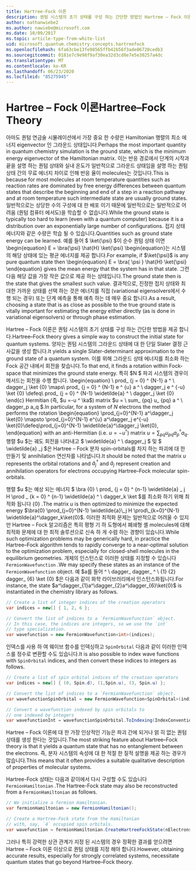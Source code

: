 ```yaml
---
title: Hartree-Fock 이론
description: 퀀텀 시스템의 초기 상태를 구성 하는 간단한 방법인 Hartree – Fock 이론에 대해 알아보세요.
author: nathanwiebe2
ms.author: nawiebe@microsoft.com
ms.date: 10/09/2017
ms.topic: article-type-from-white-list
uid: microsoft.quantum.chemistry.concepts.hartreefock
ms.openlocfilehash: 6fa63cbe13fe98565ffb42b56f3ade86720cedb3
ms.sourcegitcommit: 0181e7c9e98f9af30ea32d3cd8e7e5e30257a4dc
ms.translationtype: MT
ms.contentlocale: ko-KR
ms.lasthandoff: 06/23/2020
ms.locfileid: "85275945"
---
```

# <a name="hartreefock-theory"></a><span data-ttu-id="f95fe-103">Hartree – Fock 이론</span><span class="sxs-lookup"><span data-stu-id="f95fe-103">Hartree–Fock Theory</span></span>

<span data-ttu-id="f95fe-104">아마도 퀀텀 연금술 시뮬레이션에서 가장 중요 한 수량은 Hamiltonian 행렬의 최소 에너지 eigenvector 인 그라운드 상태입니다.</span><span class="sxs-lookup"><span data-stu-id="f95fe-104">Perhaps the most important quantity in quantum chemistry simulation is the ground state, which is the minimum energy eigenvector of the Hamiltonian matrix.</span></span>
<span data-ttu-id="f95fe-105">이는 반응 경로에서 단계의 시작과 끝을 설명 하는 퀀텀 상태와 실내 온도가 일반적으로 그라운드 상태임을 설명 하는 퀀텀 상태 간의 무료 에너지 차이로 인해 반응 율이 molecules는 것입니다.</span><span class="sxs-lookup"><span data-stu-id="f95fe-105">This is because for most molecules at room temperature quantities such as reaction rates are dominated by free energy differences between quantum states that describe the beginning and end of a step in a reaction pathway and at room temperature such intermediate state are usually ground states.</span></span>
<span data-ttu-id="f95fe-106">일반적으로는 상당한 수의 구성에 대 한 배포 이기 때문에 일반적으로는 일반적으로 어려움 (퀀텀 컴퓨터 에서도)을 학습할 수 없습니다.</span><span class="sxs-lookup"><span data-stu-id="f95fe-106">While the ground state is typically too hard to learn (even with a quantum computer) because it is a distribution over an exponentially large number of configurations.</span></span>
<span data-ttu-id="f95fe-107">접지 상태 에너지와 같은 수량은 학습 될 수 있습니다.</span><span class="sxs-lookup"><span data-stu-id="f95fe-107">Quantities such as ground state energy can be learned.</span></span>
<span data-ttu-id="f95fe-108">예를 들어 $ \ket{\psi} $이 순수 퀀텀 상태 이면 \begin{equation} E = \bra{\psi} \hat{H} \ket{\psi} \begin{equation}는 시스템의 해당 상태에 있는 평균 에너지를 제공 합니다.</span><span class="sxs-lookup"><span data-stu-id="f95fe-108">For example, if $\ket{\psi}$ is any pure quantum state then \begin{equation} E = \bra{ \psi } \hat{H} \ket{\psi} \end{equation} gives the mean energy that the system has in that state.</span></span>
<span data-ttu-id="f95fe-109">그런 다음 해당 값을 가장 작은 값으로 제공 하는 상태입니다.</span><span class="sxs-lookup"><span data-stu-id="f95fe-109">The ground state then is the state that gives the smallest such value.</span></span> <span data-ttu-id="f95fe-110">결과적으로, 진정한 접지 상태와 최대한 가까운 상태를 선택 하는 것은 에너지를 직접 (variational eigensolvers에서 수행 되는 경우) 또는 단계 예측을 통해 예측 하는 데 매우 중요 합니다.</span><span class="sxs-lookup"><span data-stu-id="f95fe-110">As a result, choosing a state that is as close as possible to the true ground state is vitally important for estimating the energy either directly (as is done in variational eigensolvers) or through phase estimation.</span></span>

<span data-ttu-id="f95fe-111">Hartree – Fock 이론은 퀀텀 시스템의 초기 상태를 구성 하는 간단한 방법을 제공 합니다.</span><span class="sxs-lookup"><span data-stu-id="f95fe-111">Hartree–Fock theory gives a simple way to construct the initial state for quantum systems.</span></span> <span data-ttu-id="f95fe-112">양자는 퀀텀 시스템의 그라운드 상태에 대 한 단일 Slater 결정 근사값을 생성 합니다.</span><span class="sxs-lookup"><span data-stu-id="f95fe-112">It yields a single Slater-determinant approximation to the ground state of a quantum system.</span></span> <span data-ttu-id="f95fe-113">이를 위해 그라운드 상태 에너지를 최소화 하는 Fock 공간 내에서 회전을 찾습니다.</span><span class="sxs-lookup"><span data-stu-id="f95fe-113">To that end, it finds a rotation within Fock-space that minimizes the ground state energy.</span></span> <span data-ttu-id="f95fe-114">특히 $N $ 파괴 시스템의 경우이 메서드는 회전을 수행 합니다. \begin{equation} \ prod_ {j = 0} ^ {N-1} a ^ \ dagger_j \ket {0} \maps\ prod_ {j = 0} ^ {N-1} e ^ {u} a ^ \ dagger_j e ^ {-u} \ket {0} \defeq\ prod_ {j = 0} ^ {N-1} \widetilde{a} ^ \ dagger_j \ket {0} \end{c} Hermitian (즉, $u =-u ^ \ka$) matrix $u = \ sum_ {pq} u_ {pq} a ^ \ dagger_p a_q $.</span><span class="sxs-lookup"><span data-stu-id="f95fe-114">In particular, for a system of $N$ electrons the method performs the rotation \begin{equation} \prod_{j=0}^{N-1} a^\dagger_j \ket{0} \mapsto \prod_{j=0}^{N-1} e^{u} a^\dagger_j e^{-u} \ket{0}\defeq\prod_{j=0}^{N-1}  \widetilde{a}^\dagger_j  \ket{0}, \end{equation} with an anti-Hermitian (i.e. $u= -u^\dagger$) matrix $u = \sum_{pq} u_{pq} a^\dagger_p a_q$.</span></span> <span data-ttu-id="f95fe-115">행렬 $u $는 궤도 회전을 나타내고 $ \widetilde{a} ^ \ dagger_j $ 및 $ \widetilde{a} _j $은 Hartree – Fock 분자 spin-orbitals를 차지 하는 파괴에 대 한 만들기 및 annihilation 연산자를 나타냅니다.</span><span class="sxs-lookup"><span data-stu-id="f95fe-115">It should be noted that the matrix $u$ represents the orbital rotations and $\widetilde{a}^\dagger_j$ and $\widetilde{a}_j$ represent creation and annihilation operators for electrons occupying Hartree–Fock molecular spin-orbitals.</span></span>


<span data-ttu-id="f95fe-116">행렬 $u $는 예상 되는 에너지 $ \bra {0} \ prod_ {j = 0} ^ {n-1} \widetilde{a} \_ j H \prod \_ {k = 0} ^ {n-1} \widetilde{a} ^ \ dagger_k \ket $를 최소화 하기 위해 최적화 됩니다 {0} .</span><span class="sxs-lookup"><span data-stu-id="f95fe-116">The matrix $u$ is then optimized to minimize the expected energy $\bra{0} \prod_{j=0}^{N-1}  \widetilde{a}\_j  H \prod\_{k=0}^{N-1}  \widetilde{a}^\dagger_k\ket{0}$.</span></span> <span data-ttu-id="f95fe-117">이러한 최적화 문제는 일반적으로 어려울 수 있지만 Hartree – Fock 알고리즘은 특히 평형 기 하 도형에서 폐쇄형 셸 molecules에 대해 최적화 문제에 대 한 최적 솔루션으로 신속 하 게 수렴 하는 경향이 있습니다.</span><span class="sxs-lookup"><span data-stu-id="f95fe-117">While such optimization problems may be generically hard, in practice the Hartree–Fock algorithm tends to rapidly converge to a near-optimal solution to the optimization problem, especially for closed-shell molecules in the equilibrium geometries.</span></span> <span data-ttu-id="f95fe-118">개체의 인스턴스로 이러한 상태를 지정할 수 있습니다 `FermionWavefunction` .</span><span class="sxs-lookup"><span data-stu-id="f95fe-118">We may specify these states as an instance of the `FermionWavefunction` object.</span></span> <span data-ttu-id="f95fe-119">예 $a를 들어 ^ \ dagger_ dagger_ ^ \ {1} {2} dagger_ {6} \ket {0} $은 다음과 같이 화학 라이브러리에서 인스턴스화됩니다.</span><span class="sxs-lookup"><span data-stu-id="f95fe-119">For instance, the state $a^\dagger_{1}a^\dagger_{2}a^\dagger_{6}\ket{0}$ is instantiated in the chemistry library as follows.</span></span>
```csharp
// Create a list of integer indices of the creation operators
var indices = new[] { 1, 2, 6 };

// Convert the list of indices to a `FermionWavefunction` object.
// In this case, the indices are integers, so we use the `int`
// type specialization.
var wavefunction = new FermionWavefunction<int>(indices);
```
<span data-ttu-id="f95fe-120">인덱스를 사용 하 여 웨이브 함수를 인덱싱하고 `SpinOrbital` 다음과 같이 이러한 인덱스를 정수로 변환할 수도 있습니다.</span><span class="sxs-lookup"><span data-stu-id="f95fe-120">It is also possible to index wave functions with `SpinOrbital` indices, and then convert these indices to integers as follows.</span></span>
```csharp
// Create a list of spin orbital indices of the creation operators
var indices = new[] { (0, Spin.d), (1,Spin.u), (3, Spin.u) };

// Convert the list of indices to a `FermionWavefunction` object.
var wavefunctionSpinOrbital = new FermionWavefunction<SpinOrbital>(indices.ToSpinOrbitals());

// Convert a wavefunction indexed by spin orbitals to
// one indexed by integers
var wavefunctionInt = wavefunctionSpinOrbital.ToIndexing(IndexConvention.UpDown);
```

<span data-ttu-id="f95fe-121">Hartree – Fock 이론에 대 한 가장 인상적인 기능은 파괴 간에 되거나 얽 히 없는 퀀텀 상태를 생성 한다는 것입니다.</span><span class="sxs-lookup"><span data-stu-id="f95fe-121">The most striking feature about Hartree–Fock theory is that it yields a quantum state that has no entanglement between the electrons.</span></span>
<span data-ttu-id="f95fe-122">즉, 분자 시스템의 속성에 대 한 적절 한 질적 설명을 제공 하는 경우가 많습니다.</span><span class="sxs-lookup"><span data-stu-id="f95fe-122">This means that it often provides a suitable qualitative description of properties of molecular systems.</span></span> 

<span data-ttu-id="f95fe-123">Hartree-Fock 상태는 다음과 같이에서 다시 구성할 수도 있습니다 `FermionHamiltonian` .</span><span class="sxs-lookup"><span data-stu-id="f95fe-123">The Hartree-Fock state may also be reconstructed from a `FermionHamiltonian`  as follows.</span></span>
```csharp
// We initialize a fermion Hamiltonian.
var fermionHamiltonian = new FermionHamiltonian();

// Create a Hartree-Fock state from the Hamiltonian 
// with, say, `4` occupied spin orbitals.
var wavefunction = fermionHamiltonian.CreateHartreeFockState(nElectrons: 4);
```

<span data-ttu-id="f95fe-124">그러나 특히 강력한 상관 관계가 지정 된 시스템의 경우 정확한 결과를 얻으려면 Hartree – Fock 이론 이상으로 퀀텀 상태를 지정 해야 합니다.</span><span class="sxs-lookup"><span data-stu-id="f95fe-124">However, obtaining accurate results, especially for strongly correlated systems, necessitate quantum states that go beyond Hartree–Fock theory.</span></span>
